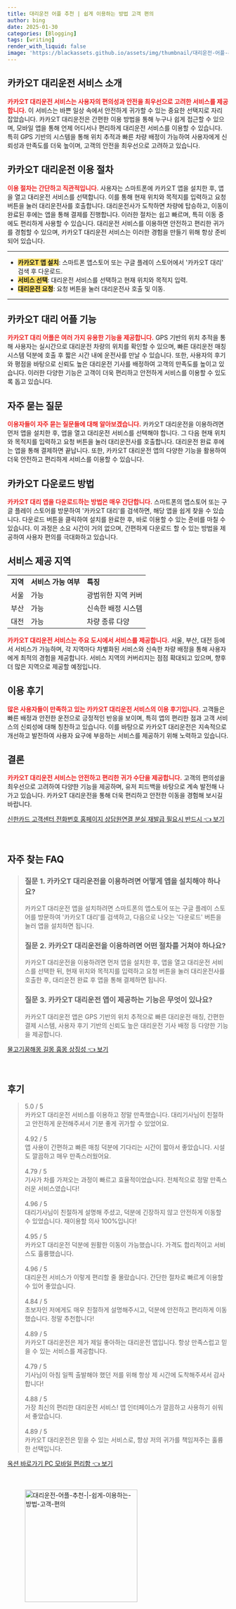 ```yaml
---
title: 대리운전 어플 추천 | 쉽게 이용하는 방법 고객 편의
author: bing
date: 2025-01-30
categories: [Blogging]
tags: [writing]
render_with_liquid: false
image: 'https://blackassets.github.io/assets/img/thumbnail/대리운전-어플-추천-|-쉽게-이용하는-방법-고객-편의.webp'
---
```



<h2 id='카카오T_대리운전_서비스_소개'>카카오T 대리운전 서비스 소개</h2>

<p><b><span style="color: #ee2323;">카카오T 대리운전 서비스는 사용자의 편의성과 안전을 최우선으로 고려한 서비스를 제공합니다.</span></b> 이 서비스는 바쁜 일상 속에서 안전하게 귀가할 수 있는 중요한 선택지로 자리 잡았습니다. 카카오T 대리운전은 간편한 이용 방법을 통해 누구나 쉽게 접근할 수 있으며, 모바일 앱을 통해 언제 어디서나 편리하게 대리운전 서비스를 이용할 수 있습니다. 특히 GPS 기반의 시스템을 통해 위치 추적과 빠른 차량 배정이 가능하여 사용자에게 신뢰성과 만족도를 더욱 높이며, 고객의 안전을 최우선으로 고려하고 있습니다.</p>

<h2 id='카카오T_대리운전_이용_절차'>카카오T 대리운전 이용 절차</h2>

<p><b><span style="color: #ee2323;">이용 절차는 간단하고 직관적입니다.</span></b> 사용자는 스마트폰에 카카오T 앱을 설치한 후, 앱을 열고 대리운전 서비스를 선택합니다. 이를 통해 현재 위치와 목적지를 입력하고 요청 버튼을 눌러 대리운전사를 호출합니다. 대리운전사가 도착하면 차량에 탑승하고, 이동이 완료된 후에는 앱을 통해 결제를 진행합니다. 이러한 절차는 쉽고 빠르며, 특히 이동 중에도 편리하게 사용할 수 있습니다. 대리운전 서비스를 이용하면 안전하고 편리한 귀가를 경험할 수 있으며, 카카오T 대리운전 서비스는 이러한 경험을 만들기 위해 항상 준비되어 있습니다.</p>

<hr />

<ul>
    <li><b><span style="background-color: #ffe066;">카카오T 앱 설치</span></b>: 스마트폰 앱스토어 또는 구글 플레이 스토어에서 '카카오T 대리' 검색 후 다운로드.</li>
    <li><b><span style="background-color: #ffe066;">서비스 선택</span></b>: 대리운전 서비스를 선택하고 현재 위치와 목적지 입력.</li>
    <li><b><span style="background-color: #ffe066;">대리운전 요청</span></b>: 요청 버튼을 눌러 대리운전사 호출 및 이동.</li>
</ul>

<hr />

<h2 id='카카오T_대리어플_기능'>카카오T 대리 어플 기능</h2>

<p><b><span style="color: #ee2323;">카카오T 대리 어플은 여러 가지 유용한 기능을 제공합니다.</span></b> GPS 기반의 위치 추적을 통해 사용자는 실시간으로 대리운전 차량의 위치를 확인할 수 있으며, 빠른 대리운전 매칭 시스템 덕분에 호출 후 짧은 시간 내에 운전사를 만날 수 있습니다. 또한, 사용자의 후기와 평점을 바탕으로 신뢰도 높은 대리운전 기사를 배정하여 고객의 만족도를 높이고 있습니다. 이러한 다양한 기능은 고객이 더욱 편리하고 안전하게 서비스를 이용할 수 있도록 돕고 있습니다.</p>

<h2 id='자주_묻는_질문'>자주 묻는 질문</h2>

<p><b><span style="color: #ee2323;">이용자들이 자주 묻는 질문들에 대해 알아보겠습니다.</span></b> 카카오T 대리운전을 이용하려면 먼저 앱을 설치한 후, 앱을 열고 대리운전 서비스를 선택해야 합니다. 그 다음 현재 위치와 목적지를 입력하고 요청 버튼을 눌러 대리운전사를 호출합니다. 대리운전 완료 후에는 앱을 통해 결제하면 끝납니다. 또한, 카카오T 대리운전 앱의 다양한 기능을 활용하여 더욱 안전하고 편리하게 서비스를 이용할 수 있습니다.</p>

<h2 id='카카오T_다운로드_방법'>카카오T 다운로드 방법</h2>

<p><b><span style="color: #ee2323;">카카오T 대리 앱을 다운로드하는 방법은 매우 간단합니다.</span></b> 스마트폰의 앱스토어 또는 구글 플레이 스토어를 방문하여 '카카오T 대리'를 검색하면, 해당 앱을 쉽게 찾을 수 있습니다. 다운로드 버튼을 클릭하여 설치를 완료한 후, 바로 이용할 수 있는 준비를 마칠 수 있습니다. 이 과정은 소요 시간이 거의 없으며, 간편하게 다운로드 할 수 있는 방법을 제공하여 사용자 편의를 극대화하고 있습니다.</p>

<h2 id='서비스_제공_지역'>서비스 제공 지역</h2>

<table>
    <tr>
        <td><b>지역</b></td>
        <td><b>서비스 가능 여부</b></td>
        <td><b>특징</b></td>
    </tr>
    <tr>
        <td>서울</td>
        <td>가능</td>
        <td>광범위한 지역 커버</td>
    </tr>
    <tr>
        <td>부산</td>
        <td>가능</td>
        <td>신속한 배정 시스템</td>
    </tr>
    <tr>
        <td>대전</td>
        <td>가능</td>
        <td>차량 종류 다양</td>
    </tr>
</table>

<p><b><span style="color: #ee2323;">카카오T 대리운전 서비스는 주요 도시에서 서비스를 제공합니다.</span></b> 서울, 부산, 대전 등에서 서비스가 가능하며, 각 지역마다 차별화된 서비스와 신속한 차량 배정을 통해 사용자에게 최적의 경험을 제공합니다. 서비스 지역의 커버리지는 점점 확대되고 있으며, 향후 더 많은 지역으로 제공할 예정입니다.</p>

<h2 id='이용_후기'>이용 후기</h2>

<p><b><span style="color: #ee2323;">많은 사용자들이 만족하고 있는 카카오T 대리운전 서비스의 이용 후기입니다.</span></b> 고객들은 빠른 배정과 안전한 운전으로 긍정적인 반응을 보이며, 특히 앱의 편리한 점과 고객 서비스의 신뢰성에 대해 칭찬하고 있습니다. 이를 바탕으로 카카오T 대리운전은 지속적으로 개선하고 발전하여 사용자 요구에 부응하는 서비스를 제공하기 위해 노력하고 있습니다.</p>

<h2 id='결론'>결론</h2>

<p><b><span style="color: #ee2323;">카카오T 대리운전 서비스는 안전하고 편리한 귀가 수단을 제공합니다.</span></b> 고객의 편의성을 최우선으로 고려하여 다양한 기능을 제공하며, 유저 피드백을 바탕으로 계속 발전해 나가고 있습니다. 카카오T 대리운전을 통해 더욱 편리하고 안전한 이동을 경험해 보시길 바랍니다.</p>


<p><a class="click-button" title="신한카드 고객센터 전화번호 홈페이지 상담원연결 분실 재발급 필요시 반드시" href="https://blackassets.github.io/posts/%EC%8B%A0%ED%95%9C%EC%B9%B4%EB%93%9C-%EA%B3%A0%EA%B0%9D%EC%84%BC%ED%84%B0-%EC%A0%84%ED%99%94%EB%B2%88%ED%98%B8-%ED%99%88%ED%8E%98%EC%9D%B4%EC%A7%80-%EC%83%81%EB%8B%B4%EC%9B%90%EC%97%B0%EA%B2%B0-%EB%B6%84%EC%8B%A4-%EC%9E%AC%EB%B0%9C%EA%B8%89-%ED%95%84%EC%9A%94%EC%8B%9C-%EB%B0%98%EB%93%9C%EC%8B%9C/" rel="dofollow">신한카드 고객센터 전화번호 홈페이지 상담원연결 분실 재발급 필요시 반드시 👈 보기</a></p><br>
<h2 id='자주_찾는_FAQ'>자주 찾는 FAQ</h2>
<div itemscope="" itemtype="https://schema.org/FAQPage"> 
<blockquote> 
<div itemscope="" itemprop="mainEntity" itemtype="https://schema.org/Question"> 
<h3 itemprop="name">질문 1. 카카오T 대리운전을 이용하려면 어떻게 앱을 설치해야 하나요?</h3> 
<div itemscope="" itemprop="acceptedAnswer" itemtype="https://schema.org/Answer"> 
<span itemprop="text"> 
<p>카카오T 대리운전 앱을 설치하려면 스마트폰의 앱스토어 또는 구글 플레이 스토어를 방문하여 '카카오T 대리'를 검색하고, 다음으로 나오는 '다운로드' 버튼을 눌러 앱을 설치하면 됩니다.</p> 
</span> 
</div> 
</div> 

<div itemscope="" itemprop="mainEntity" itemtype="https://schema.org/Question"> 
<h3 itemprop="name">질문 2. 카카오T 대리운전을 이용하려면 어떤 절차를 거쳐야 하나요?</h3> 
<div itemscope="" itemprop="acceptedAnswer" itemtype="https://schema.org/Answer"> 
<span itemprop="text"> 
<p>카카오T 대리운전을 이용하려면 먼저 앱을 설치한 후, 앱을 열고 대리운전 서비스를 선택한 뒤, 현재 위치와 목적지를 입력하고 요청 버튼을 눌러 대리운전사를 호출한 후, 대리운전 완료 후 앱을 통해 결제하면 됩니다.</p> 
</span> 
</div> 
</div> 

<div itemscope="" itemprop="mainEntity" itemtype="https://schema.org/Question"> 
<h3 itemprop="name">질문 3. 카카오T 대리운전 앱이 제공하는 기능은 무엇이 있나요?</h3> 
<div itemscope="" itemprop="acceptedAnswer" itemtype="https://schema.org/Answer"> 
<span itemprop="text"> 
<p>카카오T 대리운전 앱은 GPS 기반의 위치 추적으로 빠른 대리운전 매칭, 간편한 결제 시스템, 사용자 후기 기반의 신뢰도 높은 대리운전 기사 배정 등 다양한 기능을 제공합니다.</p> 
</span> 
</div> 
</div> 
</blockquote> 
</div>
<p><a class="click-button" title="물고기꿈해몽 길몽 흉몽 상징성" href="https://blackassets.github.io/posts/%EB%AC%BC%EA%B3%A0%EA%B8%B0%EA%BF%88%ED%95%B4%EB%AA%BD-%EA%B8%B8%EB%AA%BD-%ED%9D%89%EB%AA%BD-%EC%83%81%EC%A7%95%EC%84%B1/" rel="dofollow">물고기꿈해몽 길몽 흉몽 상징성 👈 보기</a></p><br>
<h2 id='후기'>후기</h2>
<div itemscope itemtype="https://schema.org/Product">
  <blockquote>
  <div itemprop="review" itemscope itemtype="https://schema.org/Review">
      <div itemprop="reviewRating" itemscope itemtype="https://schema.org/Rating"> <span itemprop="ratingValue">5.0</span> / <span itemprop="bestRating">5</span> </div>
      <span itemprop="reviewBody">카카오T 대리운전 서비스를 이용하고 정말 만족했습니다. 대리기사님이 친절하고 안전하게 운전해주셔서 기분 좋게 귀가할 수 있었어요.</span>
  </div>
  <br>
  <div itemprop="review" itemscope itemtype="https://schema.org/Review">
      <div itemprop="reviewRating" itemscope itemtype="https://schema.org/Rating"> <span itemprop="ratingValue">4.92</span> / <span itemprop="bestRating">5</span> </div>
      <span itemprop="reviewBody">앱 사용이 간편하고 빠른 매칭 덕분에 기다리는 시간이 짧아서 좋았습니다. 시설도 깔끔하고 매우 만족스러웠어요.</span>
  </div>
  <br>
  <div itemprop="review" itemscope itemtype="https://schema.org/Review">
      <div itemprop="reviewRating" itemscope itemtype="https://schema.org/Rating"> <span itemprop="ratingValue">4.79</span> / <span itemprop="bestRating">5</span> </div>
      <span itemprop="reviewBody">기사가 차를 가져오는 과정이 빠르고 효율적이었습니다. 전체적으로 정말 만족스러운 서비스였습니다!</span>
  </div>
  <br>
  <div itemprop="review" itemscope itemtype="https://schema.org/Review">
      <div itemprop="reviewRating" itemscope itemtype="https://schema.org/Rating"> <span itemprop="ratingValue">4.96</span> / <span itemprop="bestRating">5</span> </div>
      <span itemprop="reviewBody">대리기사님이 친절하게 설명해 주셨고, 덕분에 긴장하지 않고 안전하게 이동할 수 있었습니다. 재이용할 의사 100%입니다!</span>
  </div>
  <br>
  <div itemprop="review" itemscope itemtype="https://schema.org/Review">
      <div itemprop="reviewRating" itemscope itemtype="https://schema.org/Rating"> <span itemprop="ratingValue">4.95</span> / <span itemprop="bestRating">5</span> </div>
      <span itemprop="reviewBody">카카오T 대리운전 덕분에 원활한 이동이 가능했습니다. 가격도 합리적이고 서비스도 훌륭했습니다.</span>
  </div>
  <br>
  <div itemprop="review" itemscope itemtype="https://schema.org/Review">
      <div itemprop="reviewRating" itemscope itemtype="https://schema.org/Rating"> <span itemprop="ratingValue">4.96</span> / <span itemprop="bestRating">5</span> </div>
      <span itemprop="reviewBody">대리운전 서비스가 이렇게 편리할 줄 몰랐습니다. 간단한 절차로 빠르게 이용할 수 있어 좋았습니다.</span>
  </div>
  <br>
  <div itemprop="review" itemscope itemtype="https://schema.org/Review">
      <div itemprop="reviewRating" itemscope itemtype="https://schema.org/Rating"> <span itemprop="ratingValue">4.84</span> / <span itemprop="bestRating">5</span> </div>
      <span itemprop="reviewBody">초보자인 저에게도 매우 친절하게 설명해주시고, 덕분에 안전하고 편리하게 이동했습니다. 정말 추천합니다!</span>
  </div>
  <br>
  <div itemprop="review" itemscope itemtype="https://schema.org/Review">
      <div itemprop="reviewRating" itemscope itemtype="https://schema.org/Rating"> <span itemprop="ratingValue">4.89</span> / <span itemprop="bestRating">5</span> </div>
      <span itemprop="reviewBody">카카오T 대리운전은 제가 제일 좋아하는 대리운전 앱입니다. 항상 만족스럽고 믿을 수 있는 서비스를 제공합니다.</span>
  </div>
  <br>
  <div itemprop="review" itemscope itemtype="https://schema.org/Review">
      <div itemprop="reviewRating" itemscope itemtype="https://schema.org/Rating"> <span itemprop="ratingValue">4.79</span> / <span itemprop="bestRating">5</span> </div>
      <span itemprop="reviewBody">기사님이 아침 일찍 출발해야 했던 저를 위해 항상 제 시간에 도착해주셔서 감사합니다!</span>
  </div>
  <br>
  <div itemprop="review" itemscope itemtype="https://schema.org/Review">
      <div itemprop="reviewRating" itemscope itemtype="https://schema.org/Rating"> <span itemprop="ratingValue">4.88</span> / <span itemprop="bestRating">5</span> </div>
      <span itemprop="reviewBody">가장 최신의 편리한 대리운전 서비스! 앱 인터페이스가 깔끔하고 사용하기 쉬워서 좋았습니다.</span>
  </div>
  <br>
  <div itemprop="review" itemscope itemtype="https://schema.org/Review">
      <div itemprop="reviewRating" itemscope itemtype="https://schema.org/Rating"> <span itemprop="ratingValue">4.89</span> / <span itemprop="bestRating">5</span> </div>
      <span itemprop="reviewBody">카카오T 대리운전은 믿을 수 있는 서비스로, 항상 저의 귀가를 책임져주는 훌륭한 선택입니다.</span>
  </div>
  </blockquote>
</div>
<p><a class="click-button" title="옥션 바로가기 PC 모바일 편리함" href="https://blackassets.github.io/posts/%EC%98%A5%EC%85%98-%EB%B0%94%EB%A1%9C%EA%B0%80%EA%B8%B0-PC-%EB%AA%A8%EB%B0%94%EC%9D%BC-%ED%8E%B8%EB%A6%AC%ED%95%A8/" rel="dofollow">옥션 바로가기 PC 모바일 편리함 👈 보기</a></p><br>
<figure class="image"><img src="https://blackassets.github.io/assets/img/thumbnail/대리운전-어플-추천-|-쉽게-이용하는-방법-고객-편의.webp" alt="대리운전-어플-추천-|-쉽게-이용하는-방법-고객-편의" width="256" height="256"></figure>